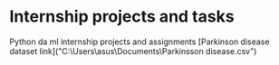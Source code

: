 # Internship projects and tasks 
Python da ml internship projects and assignments
[Parkinson disease dataset link]("C:\Users\asus\Documents\Parkinsson disease.csv")
